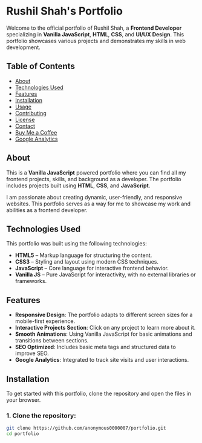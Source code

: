 # Rushil Shah's Portfolio

Welcome to the official portfolio of Rushil Shah, a **Frontend Developer** specializing in **Vanilla JavaScript**, **HTML**, **CSS**, and **UI/UX Design**. This portfolio showcases various projects and demonstrates my skills in web development.

## Table of Contents
- [About](#about)
- [Technologies Used](#technologies-used)
- [Features](#features)
- [Installation](#installation)
- [Usage](#usage)
- [Contributing](#contributing)
- [License](#license)
- [Contact](#contact)
- [Buy Me a Coffee](#buy-me-a-coffee)
- [Google Analytics](#google-analytics)

## About

This is a **Vanilla JavaScript** powered portfolio where you can find all my frontend projects, skills, and background as a developer. The portfolio includes projects built using **HTML**, **CSS**, and **JavaScript**.

I am passionate about creating dynamic, user-friendly, and responsive websites. This portfolio serves as a way for me to showcase my work and abilities as a frontend developer.

## Technologies Used

This portfolio was built using the following technologies:

- **HTML5** – Markup language for structuring the content.
- **CSS3** – Styling and layout using modern CSS techniques.
- **JavaScript** – Core language for interactive frontend behavior.
- **Vanilla JS** – Pure JavaScript for interactivity, with no external libraries or frameworks.

## Features

- **Responsive Design**: The portfolio adapts to different screen sizes for a mobile-first experience.
- **Interactive Projects Section**: Click on any project to learn more about it.
- **Smooth Animations**: Using Vanilla JavaScript for basic animations and transitions between sections.
- **SEO Optimized**: Includes basic meta tags and structured data to improve SEO.
- **Google Analytics**: Integrated to track site visits and user interactions.

## Installation

To get started with this portfolio, clone the repository and open the files in your browser.

### 1. Clone the repository:

```bash
git clone https://github.com/anonymous0000007/portfolio.git
cd portfolio
